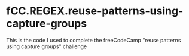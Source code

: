 # fCC.REGEX.reuse-patterns-using-capture-groups
This is the code I used to complete the freeCodeCamp "reuse patterns using capture groups" challenge
